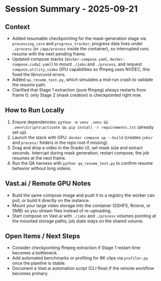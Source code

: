# Session Summary - 2025-09-21

## Context
- Added resumable checkpointing for the mask-generation stage via `processing_core` and `progress_tracker`; progress data lives under `./process` (or `/app/process` inside the container), so interrupted runs resume with the next pending frame.
- Updated compose stacks (`docker-compose.yaml`, `docker-compose.cuda2.yaml`) to mount `./jobs` and `./process`, and request `compute,utility,video` GPU capabilities so ffmpeg uses NVDEC; this fixed the libnvcuvid errors.
- Added `qa_resume_test.py`, which simulates a mid-run crash to validate the resume path.
- Clarified that Stage 1 extraction (pure ffmpeg) always restarts from frame 0; only Stage 2 (mask creation) is checkpointed right now.

## How to Run Locally
1. Ensure dependencies: `python -m venv .venv && .venv\Scripts\activate && pip install -r requirements.txt` (already set up).
2. Launch the stack with GPU: `docker compose up --build` (creates `jobs/` and `process/` folders in the repo root if missing).
3. Drag and drop a video in the Gradio UI, set mask size and extract seconds. Interrupt during mask generation, restart compose; the job resumes at the next frame.
4. Run the QA harness with `python qa_resume_test.py` to confirm resume behavior without long videos.

## Vast.ai / Remote GPU Notes
- Build the same compose image and push it to a registry the worker can pull, or build it directly on the instance.
- Mount your large video storage into the container (SSHFS, Rclone, or SMB) so you stream files instead of re-uploading.
- Start compose on Vast.ai with `./jobs` and `./process` volumes pointing at the mounted storage paths; job state stays on the shared volume.

## Open Items / Next Steps
- Consider checkpointing ffmpeg extraction if Stage 1 restart time becomes a bottleneck.
- Add automated benchmarks or profiling for 8K clips via `profiler.py` once the pipeline is stable.
- Document a Vast.ai automation script (CLI flow) if the remote workflow becomes primary.
